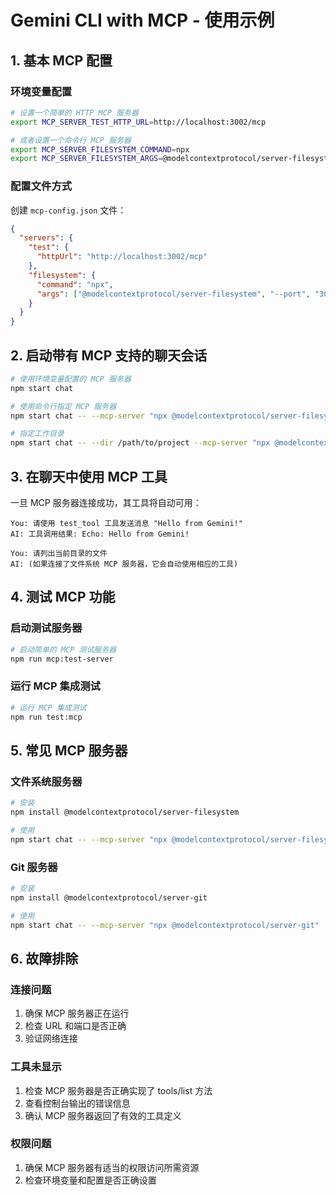 # Gemini CLI with MCP - 使用示例

## 1. 基本 MCP 配置

### 环境变量配置
```bash
# 设置一个简单的 HTTP MCP 服务器
export MCP_SERVER_TEST_HTTP_URL=http://localhost:3002/mcp

# 或者设置一个命令行 MCP 服务器
export MCP_SERVER_FILESYSTEM_COMMAND=npx
export MCP_SERVER_FILESYSTEM_ARGS=@modelcontextprotocol/server-filesystem
```

### 配置文件方式
创建 `mcp-config.json` 文件：
```json
{
  "servers": {
    "test": {
      "httpUrl": "http://localhost:3002/mcp"
    },
    "filesystem": {
      "command": "npx",
      "args": ["@modelcontextprotocol/server-filesystem", "--port", "3001"]
    }
  }
}
```

## 2. 启动带有 MCP 支持的聊天会话

```bash
# 使用环境变量配置的 MCP 服务器
npm start chat

# 使用命令行指定 MCP 服务器
npm start chat -- --mcp-server "npx @modelcontextprotocol/server-filesystem"

# 指定工作目录
npm start chat -- --dir /path/to/project --mcp-server "npx @modelcontextprotocol/server-filesystem"
```

## 3. 在聊天中使用 MCP 工具

一旦 MCP 服务器连接成功，其工具将自动可用：

```
You: 请使用 test_tool 工具发送消息 "Hello from Gemini!"
AI: 工具调用结果: Echo: Hello from Gemini!

You: 请列出当前目录的文件
AI: (如果连接了文件系统 MCP 服务器，它会自动使用相应的工具)
```

## 4. 测试 MCP 功能

### 启动测试服务器
```bash
# 启动简单的 MCP 测试服务器
npm run mcp:test-server
```

### 运行 MCP 集成测试
```bash
# 运行 MCP 集成测试
npm run test:mcp
```

## 5. 常见 MCP 服务器

### 文件系统服务器
```bash
# 安装
npm install @modelcontextprotocol/server-filesystem

# 使用
npm start chat -- --mcp-server "npx @modelcontextprotocol/server-filesystem"
```

### Git 服务器
```bash
# 安装
npm install @modelcontextprotocol/server-git

# 使用
npm start chat -- --mcp-server "npx @modelcontextprotocol/server-git"
```

## 6. 故障排除

### 连接问题
1. 确保 MCP 服务器正在运行
2. 检查 URL 和端口是否正确
3. 验证网络连接

### 工具未显示
1. 检查 MCP 服务器是否正确实现了 tools/list 方法
2. 查看控制台输出的错误信息
3. 确认 MCP 服务器返回了有效的工具定义

### 权限问题
1. 确保 MCP 服务器有适当的权限访问所需资源
2. 检查环境变量和配置是否正确设置